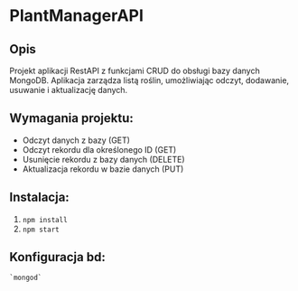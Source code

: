 # PlantManagerAPI

## Opis
Projekt aplikacji RestAPI z funkcjami CRUD do obsługi bazy danych MongoDB. Aplikacja zarządza listą roślin, umożliwiając odczyt, dodawanie, usuwanie i aktualizację danych.

## Wymagania projektu:
- Odczyt danych z bazy (GET)
- Odczyt rekordu dla określonego ID (GET)
- Usunięcie rekordu z bazy danych (DELETE)
- Aktualizacja rekordu w bazie danych (PUT)

## Instalacja:
  1. `npm install`
  2. `npm start`

## Konfiguracja bd:
    `mongod`
